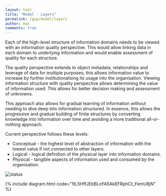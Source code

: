 ```yaml
---
layout: tool
title: "Model - Layers"
permalink: /gxp/model/layers
author: max
comments: true
---
```


Each of the high-level structure of information domains needs to be viewed with an information quality perspective. This would allow linking data in each domain to underlying information and would enable assessment of quality for each structure.

The quality perspective extends to object metadata, relationships and leverage of data for multiple purposes; this allows information value to increase by further institutionalising its usage into the organisation.   Viewing information structure with quality perspective allows determining the value of information used. This allows for better decision making and assessment of unknowns.

This approach also allows for gradual learning of information without needing to dive deep into information structured. In essence, this allows the progressive and gradual building of finite structures by converting knowledge into information over time and avoiding a more traditional all-or-nothing approach.

Current perspective follows these levels:

* Conceptual - the highest level of abstraction of information with the lowest value if not connected to other layers.
* Logical - logical definition of the physical layer into information domains.
* Physical - tangible aspects of information used and consumed by the organisation.

![status](https://img.shields.io/badge/status-draft-red)

{% include diagram.html code="1tL5HffJEbBLoYA5AkEFRphCt_FemU8jN" %}
